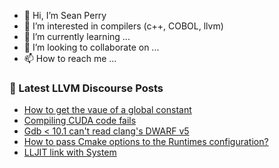 - 👋 Hi, I’m Sean Perry
- 👀 I’m interested in compilers (c++, COBOL, llvm)
- 🌱 I’m currently learning ...
- 💞️ I’m looking to collaborate on ...
- 📫 How to reach me ...

<!---
s66perry/s66perry is a ✨ special ✨ repository because its `README.md` (this file) appears on your GitHub profile.
You can click the Preview link to take a look at your changes.
--->
### 📕 Latest LLVM Discourse Posts

<!-- DISCOURSE-LLVM:START -->
- [How to get the vaue of a global constant](https://discourse.llvm.org/t/how-to-get-the-vaue-of-a-global-constant/61076#post_6)
- [Compiling CUDA code fails](https://discourse.llvm.org/t/compiling-cuda-code-fails/61240#post_1)
- [Gdb &lt; 10.1 can&#39;t read clang&#39;s DWARF v5](https://discourse.llvm.org/t/gdb-10-1-cant-read-clangs-dwarf-v5/6035#post_14)
- [How to pass Cmake options to the Runtimes configuration?](https://discourse.llvm.org/t/how-to-pass-cmake-options-to-the-runtimes-configuration/61235#post_1)
- [LLJIT link with System](https://discourse.llvm.org/t/lljit-link-with-system/61233#post_2)
<!-- DISCOURSE-LLVM:END -->
